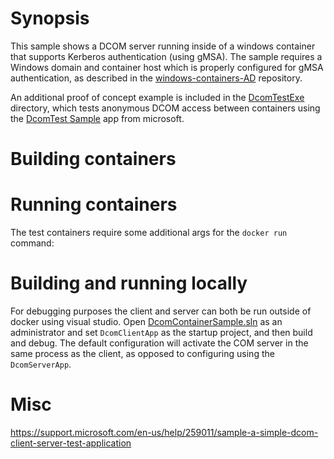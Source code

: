 # Synopsis

This sample shows a DCOM server running inside of a windows container that supports Kerberos authentication (using gMSA). The sample requires a Windows domain and container host which is properly configured for gMSA authentication, as described in the [windows-containers-AD](https://github.com/plooploops/windows-containers-AD) repository.

An additional proof of concept example is included in the [DcomTestExe](./DcomTestExe) directory, which tests anonymous DCOM access between containers using the [DcomTest Sample](https://support.microsoft.com/en-us/help/259011/sample-a-simple-dcom-client-server-test-application) app from microsoft.


# Building containers

# Running containers

The test containers require some additional args for the `docker run` command:

# Building and running locally

For debugging purposes the client and server can both be run outside of docker using visual studio. Open [DcomContainerSample.sln](./DcomContainerSample.sln) as an administrator and set `DcomClientApp` as the startup project, and then build and debug. The default configuration will activate the COM server in the same process as the client, as opposed to configuring using the `DcomServerApp`.

# Misc

https://support.microsoft.com/en-us/help/259011/sample-a-simple-dcom-client-server-test-application